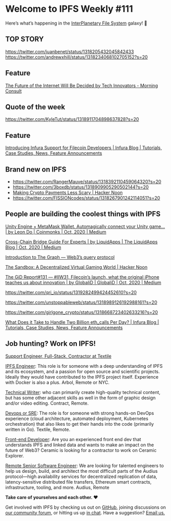# Welcome to IPFS Weekly #111

Here’s what’s happening in the [InterPlanetary File System](https://ipfs.io/) galaxy! 🚀

## TOP STORY
https://twitter.com/juanbenet/status/1318205432045842433
https://twitter.com/andrewxhill/status/1318234068102705152?s=20

## Feature
[The Future of the Internet Will Be Decided by Tech Innovators - Morning Consult](https://morningconsult.com/opinions/the-future-of-the-internet-will-be-decided-by-tech-innovators/)

## Quote of the week
https://twitter.com/KyleTut/status/1318911704898637828?s=20

## Feature
[Introducing Infura Support for Filecoin Developers | Infura Blog | Tutorials, Case Studies, News, Feature Announcements](https://blog.infura.io/introducing-infura-support-for-filecoin-developers/?&utm_source=social&utm_medium=twitter&utm_campaign=filecoin_api&utm_content=filecoin_api_social)


## Brand new on IPFS
* https://twitter.com/RangerMauve/status/1318392110459064320?s=20
* https://twitter.com/3boxdb/status/1318909905290502144?s=20
* [Making Crypto Payments Less Scary | Hacker Noon](https://hackernoon.com/making-crypto-payments-less-scary-pjv3z2f)
* https://twitter.com/FISSIONcodes/status/1318267901242114051?s=20


## People are building the coolest things with IPFS
[Unity Engine + MetaMask Wallet. Automagically connect your Unity game… | by Leon Do | Coinmonks | Oct, 2020 | Medium](https://medium.com/coinmonks/unity-engine-metamask-wallet-6797d4699e45)

[Cross-Chain Bridge Guide For Experts | by LiquidApps | The LiquidApps Blog | Oct, 2020 | Medium](https://medium.com/the-liquidapps-blog/cross-chain-bridge-guide-for-experts-947210576668)

[Introduction to The Graph — Web3’s query protocol](https://www.theblockcrypto.com/genesis/81734/the-graph-research-web3-defi)

[The Sandbox: A Decentralized Virtual Gaming World | Hacker Noon](https://hackernoon.com/the-sandbox-a-decentralized-virtual-gaming-world-nm483wmq)

[The GiD Report#131 — #IIW31, Filecoin’s launch, what the original iPhone teaches us about innovation | by GlobaliD | GlobaliD | Oct, 2020 | Medium](https://medium.com/global-id/the-gid-report-131-filecoins-launch-what-the-original-iphone-teaches-us-about-innovation-a29d7bbe3584)

https://twitter.com/qri_io/status/1319282499424452610?s=20

https://twitter.com/unstoppableweb/status/1318989126192988161?s=20

https://twitter.com/girlgone_crypto/status/1318668723402633216?s=20

[What Does it Take to Handle Two Billion eth_calls Per Day? | Infura Blog | Tutorials, Case Studies, News, Feature Announcements](https://blog.infura.io/what-does-it-take-to-handle-two-billion-eth_calls-per-day/?utm_campaign=Infura&utm_content=142537618&utm_medium=social&utm_source=twitter&hss_channel=tw-1052224954991828992)

## Job hunting? Work on IPFS!

[Support Engineer, Full-Stack, Contractor at Textile](https://textile.breezy.hr/p/b4aada03ce62-support-engineer-full-stack-contractor)

[IPFS Engineer](https://authenticjobs.com/job/3315/arbol-inc-ipfs-engineer/): This role is for someone with a deep understanding of IPFS and its ecosystem, and a passion for open source and scientific projects. Ideally they would have contributed to the IPFS project itself. Experience with Docker is also a plus. Arbol, Remote or NYC.

[Technical Writer](https://www.notion.so/Hiring-Technical-Writer-bc6a543f6bea40f28c06abfbfd810ea4): who can primarily create high-quality technical content, but has some other adjacent skills as well in the form of graphic design and/or video editing. Contract, Remote.

[Devops or SRE](https://authenticjobs.com/job/3006/textile-devops-or-sre/): The role is for someone with strong hands-on DevOps experience (cloud architecture, automated deployment, Kubernetes orchestration) that also likes to get their hands into the code (primarily written in Go). Textile, Remote.  

[Front-end Developer](https://twitter.com/ceramicnetwork/status/1305886402886995968): Are you an experienced front end dev that understands IPFS and linked data and wants to make an impact on the future of Web3? Ceramic is looking for a contractor to work on Ceramic Explorer.

[Remote Senior Software Engineer](https://jobs.lever.co/audius): We are looking for talented engineers to help us design, build, and architect the most difficult parts of the Audius protocol—high availability services for decentralized replication of data, latency-sensitive distributed file transfers, Ethereum smart contracts, infrastructure, tooling, and more. Audius, Remote

**Take care of yourselves and each other. ❤️**

Get involved with IPFS by checking us out on [GitHub](https://github.com/ipfs), joining discussions on [our community forum](https://discuss.ipfs.io/), or hitting us up [in chat](https://riot.im/app/#/room/#ipfs:matrix.org). Have a suggestion? [Email us.](mailto:newsletter@ipfs.io)
